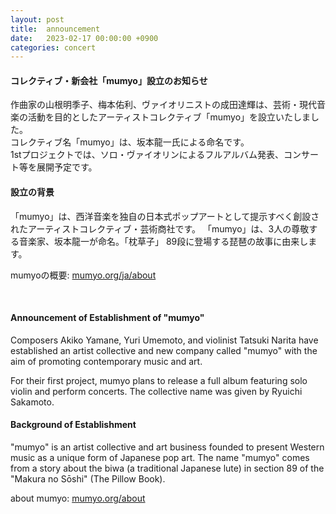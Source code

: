 ```yaml
---
layout: post
title:  announcement
date:   2023-02-17 00:00:00 +0900
categories: concert
---
```


#### コレクティブ・新会社「mumyo」設立のお知らせ

作曲家の山根明季子、梅本佑利、ヴァイオリニストの成田達輝は、芸術・現代音楽の活動を目的としたアーティストコレクティブ「mumyo」を設立いたしました。  
コレクティブ名「mumyo」は、坂本龍一氏による命名です。  
1stプロジェクトでは、ソロ・ヴァイオリンによるフルアルバム発表、コンサート等を展開予定です。

#### 設立の背景
「mumyo」は、⻄洋音楽を独自の日本式ポップアートとして提示すべく創設されたアーティストコレクティブ・芸術商社です。 「mumyo」は、3人の尊敬する音楽家、坂本龍一が命名。「枕草子」 89段に登場する琵琶の故事に由来します。

mumyoの概要: [mumyo.org/ja/about](https://mumyo.org/ja/about/)

&nbsp;

#### Announcement of Establishment of "mumyo"

Composers Akiko Yamane, Yuri Umemoto, and violinist Tatsuki Narita have established an artist collective and new company called "mumyo" with the aim of promoting contemporary music and art.

For their first project, mumyo plans to release a full album featuring solo violin and perform concerts. The collective name was given by Ryuichi Sakamoto.

#### Background of Establishment
"mumyo" is an artist collective and art business founded to present Western music as a unique form of Japanese pop art. The name "mumyo" comes from a story about the biwa (a traditional Japanese lute) in section 89 of the "Makura no Sōshi" (The Pillow Book).

about mumyo: [mumyo.org/about](https://mumyo.org/about/)

